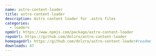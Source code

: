 ```yaml
---
name: astro-content-loader
title: astro-content-loader
description: Astro content loader for .astro files
categories:
  - loaders
npmUrl: https://www.npmjs.com/package/astro-content-loader
repoUrl: https://github.com/dnlzro/astro-content-loader
homepageUrl: https://github.com/dnlzro/astro-content-loader#readme
downloads: 47
---
```

